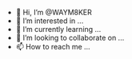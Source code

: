 - 👋 Hi, I’m @WAYM8KER
- 👀 I’m interested in ...
- 🌱 I’m currently learning ...
- 💞️ I’m looking to collaborate on ...
- 📫 How to reach me ...

<!---
WAYM8KER/WAYM8KER is a ✨ special ✨ repository because its `README.md` (this file) appears on your GitHub profile.
You can click the Preview link to take a look at your changes.
--->
